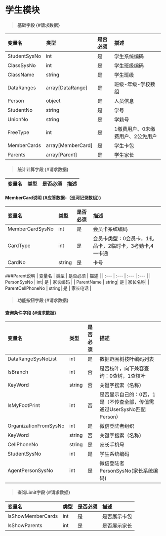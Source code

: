 # 学生模块

> #### 基础字段 {#请求数据}

| 变量名 | 类型 | 是否必须 | 描述 |
| :--- | :--- | :--- | :--- |
| StudentSysNo | int | 是 |学生系统编码 |
| ClassSysNo | int | 是 | 学生班级编码 |
| ClassName| string| 是 | 学生班级 |
| DataRanges| array[DataRange]| 是 | 班级-年级-学校数组 |
| Person | object | 是 | 人员信息 |
| StudentNo| string| 是 | 学号 |
| UnionNo| string| 是 | 学籍号 |
| FreeType| int | 是 |1缴费用户、0未缴费用户、2公免用户 |
| MemberCards| array[MemberCard]| 是 |学生卡包 |
| Parents| array[Parent]| 是 |学生家长 |




> #### 统计计算字段 {#请求数据}

| 变量名 | 类型 | 是否必须 | 描述 |
| :--- | :--- | :--- | :--- |

#### MemberCard说明 {#应答数据-（巡河记录数组）}

| 变量名 | 类型 | 是否必须 | 描述 |
| :--- | :--- | :--- | :--- |
| MemberCardSysNo | int | 是 | 会员卡系统编码 |
| CardType | int | 是 | 会员卡类型：0会员卡，1礼品卡，2临时卡，3考勤卡,4一卡通 |
| CardNo | string | 是 | 卡号 |

###Parent说明
| 变量名 | 类型 | 是否必须 | 描述 |
| :--- | :--- | :--- | :--- |
| PersonSysNo | int| 是 | 家长编码 |
| ParentName | string| 是 | 家长名称|
| ParentCellPhoneNo | string| 是 | 家长电话 |


> #### 功能按钮字段 {#请求数据}

#### 查询条件字段 {#请求数据}

| 变量名 | 类型 | 是否必须 | 描述 |
| :--- | :--- | :--- | :--- |
| DataRangeSysNoList | int | 是 | 数据范围树枝叶编码列表 |
| IsBranch | int | 否 | 是否枝叶，向下兼容查询：0查树，1查枝叶 |
| KeyWord | string | 否 | 关键字搜索（名称） |
| IsMyFootPrint | int | 否 | 是否显示自己的：0否，1是（不传查全部，传值需通过UserSysNo匹配Person） |
| OrganizationFromSysNo| int | 是 | 微信登陆者组织 |
| KeyWord | string | 否 | 关键字搜索（名称） |
| CellPhoneNo| string | 是 | 家长手机号 |
| StudentSysNo | int | 是 |学生系统编码 |
| AgentPersonSysNo| int | 是 | 微信登陆者PersonSysNo(家长系统编码) |


> #### 查询Limit字段 {#请求数据}

| 变量名 | 类型 | 是否必须 | 描述 |
| :--- | :--- | :--- | :--- |
| IsShowMemberCards| int | 是 | 是否展示卡包 |
| IsShowParents| int | 是 | 是否展示家长 |




